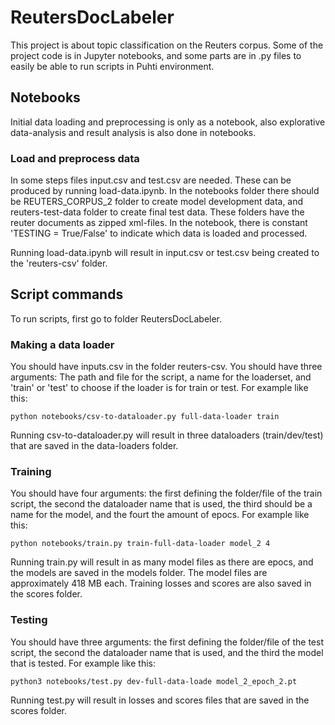 # ReutersDocLabeler
This project is about topic classification on the Reuters corpus. Some of the project code is in Jupyter notebooks, and some parts are in .py files to easily be able to run scripts in Puhti environment.

## Notebooks

Initial data loading and preprocessing is only as a notebook, also explorative data-analysis and result analysis is also done in notebooks.

### Load and preprocess data

In some steps files input.csv and test.csv are needed. These can be produced by running load-data.ipynb. In the notebooks folder there should be REUTERS_CORPUS_2 folder to create model development data, and reuters-test-data folder to create final test data. These folders have the reuter documents as zipped xml-files. In the notebook, there is constant 'TESTING = True/False' to indicate which data is loaded and processed.

Running load-data.ipynb will result in input.csv or test.csv being created to the 'reuters-csv' folder.


##  Script commands

To run scripts, first go to folder ReutersDocLabeler.

### Making a data loader

You should have inputs.csv in the folder reuters-csv. You should have three arguments: The path and file for the script, a name for the loaderset, and 'train' or 'test' to choose if the loader is for train or test. For example like this:

```
python notebooks/csv-to-dataloader.py full-data-loader train
``` 

Running csv-to-dataloader.py will result in three dataloaders (train/dev/test) that are saved in the data-loaders folder.
### Training

You should have four arguments: the first defining the folder/file of the train script, the second the dataloader name that is used, the third should be a name for the model, and the fourt the amount of epocs.
For example like this:

```
python notebooks/train.py train-full-data-loader model_2 4
``` 

Running train.py will result in as many model files as there are epocs, and the models are saved in the models folder. The model files are approximately 418 MB each. Training losses and scores are also saved in the scores folder.

### Testing

You should have three arguments: the first defining the folder/file of the test script, the second the dataloader name that is used, and the third the model that is tested. For example like this:

```
python3 notebooks/test.py dev-full-data-loade model_2_epoch_2.pt
```

Running test.py will result in losses and scores files that are saved in the scores folder.
